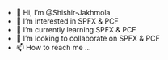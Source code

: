 - 👋 Hi, I’m @Shishir-Jakhmola
- 👀 I’m interested in SPFX & PCF
- 🌱 I’m currently learning SPFX & PCF
- 💞️ I’m looking to collaborate on SPFX & PCF
- 📫 How to reach me ...

<!---
Shishir-Jakhmola/Shishir-Jakhmola is a ✨ special ✨ repository because its `README.md` (this file) appears on your GitHub profile.
You can click the Preview link to take a look at your changes.
--->
